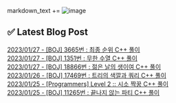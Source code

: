 

markdown_text += ![image](https://user-images.githubusercontent.com/76645095/162124599-f9d701d6-e523-49c4-a6ce-193dc38f1026.png)

## ✅ Latest Blog Post

[2023/01/27 - [BOJ] 3665번 : 최종 순위 C++ 풀이](https://jojaeng2.tistory.com/66) <br/>
[2023/01/27 - [BOJ] 1351번 : 무한 수열 C++ 풀이](https://jojaeng2.tistory.com/65) <br/>
[2023/01/27 - [BOJ] 18866번 : 젊은 날의 생이여 C++ 풀이](https://jojaeng2.tistory.com/64) <br/>
[2023/01/26 - [BOJ] 17469번 : 트리의 색깔과 쿼리 C++ 풀이](https://jojaeng2.tistory.com/63) <br/>
[2023/01/25 - [Programmers] Level 2 :: 시소 짝꿍 C++ 풀이](https://jojaeng2.tistory.com/62) <br/>
[2023/01/25 - [BOJ] 11265번 : 끝나지 않는 파티 C++ 풀이](https://jojaeng2.tistory.com/61) <br/>
